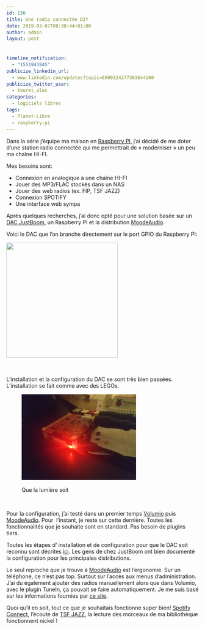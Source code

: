```yaml
---
id: 136
title: Une radio connectée DIY
date: 2019-03-07T08:30:44+01:00
author: admin
layout: post


timeline_notification:
  - "1551943845"
publicize_linkedin_url:
  - www.linkedin.com/updates?topic=6509324277303644160
publicize_twitter_user:
  - touret_alex
categories:
  - logiciels libres
tags:
  - Planet-Libre
  - raspberry-pi
---
```

Dans la série j&rsquo;équipe ma maison en [Raspberry PI](https://www.raspberrypi.org/), j&rsquo;ai décidé de me doter d&rsquo;une station radio connectée qui me permettrait de « moderniser » un peu ma chaîne HI-FI.

Mes besoins sont:

  * Connexion en analogique à une chaîne HI-FI
  * Jouer des MP3/FLAC stockés dans un NAS
  * Jouer des web radios (ex. FIP, TSF JAZZ)
  * Connexion SPOTIFY
  * Une interface web sympa

Après quelques recherches, j&rsquo;ai donc opté pour une solution basée sur un [DAC JustBoom](https://www.justboom.co/product/justboom-dac-hat/), un Raspberry PI et la distribution [MoodeAudio](http://moodeaudio.org/).

Voici le DAC que l&rsquo;on branche directement sur le port GPIO du Raspberry PI:

<img loading="lazy" class="size-medium wp-image-156 aligncenter" src="/assets/img/posts/2019/03/f1228179-02.jpg?w=292" alt="" width="292" height="300" srcset="/assets/img/posts/2019/03/f1228179-02.jpg 432w, /assets/img/posts/2019/03/f1228179-02-292x300.jpg 292w" sizes="(max-width: 292px) 100vw, 292px" /> 

 

L&rsquo;installation et la configuration du DAC se sont très bien passées. L&rsquo;installation se fait comme avec des LEGOs.<figure id="attachment_159" aria-describedby="caption-attachment-159" style="width: 300px" class="wp-caption aligncenter">

<img loading="lazy" class="size-medium wp-image-159" src="/assets/img/posts/2019/03/img_20190306_234555.jpg?w=300" alt="" width="300" height="224" /> <figcaption id="caption-attachment-159" class="wp-caption-text">Que la lumière soit</figcaption></figure> 

 

Pour la configuration, j&rsquo;ai testé dans un premier temps [Volumio](https://volumio.org/) puis [MoodeAudio](http://moodeaudio.org/). Pour  l&rsquo;instant, je reste sur cette dernière. Toutes les fonctionnalités que je souhaite sont en standard. Pas besoin de plugins tiers.

Toutes les étapes d&rsquo; installation et de configuration pour que le DAC soit reconnu sont décrites [ici](https://www.justboom.co/software/configure-justboom-with-moode/). Les gens de chez JustBoom ont bien documenté la configuration pour les principales distributions.

Le seul reproche que je trouve à [MoodeAudio](http://moodeaudio.org) est l&rsquo;ergonomie. Sur un téléphone, ce n&rsquo;est pas top. Surtout sur l&rsquo;accès aux menus d&rsquo;administration. J&rsquo;ai du également ajouter des radios manuellement alors que dans Volumio, avec le plugin TuneIn, ça pouvait se faire automatiquement. Je me suis basé sur les informations fournies par [ce site](https://fluxradios.blogspot.com/2014/07/flux-url-tsf-jazz.html).

Quoi qu&rsquo;il en soit, tout ce que je souhaitais fonctionne super bien! [Spotify Connect](https://www.spotify.com/fr/connect/), l&rsquo;écoute de [TSF JAZZ](https://www.tsfjazz.com/), la lecture des morceaux de ma bibliothèque fonctionnent nickel !

 